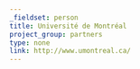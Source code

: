 ```yaml
---
_fieldset: person
title: Université de Montréal
project_group: partners
type: none
link: http://www.umontreal.ca/
---
```

